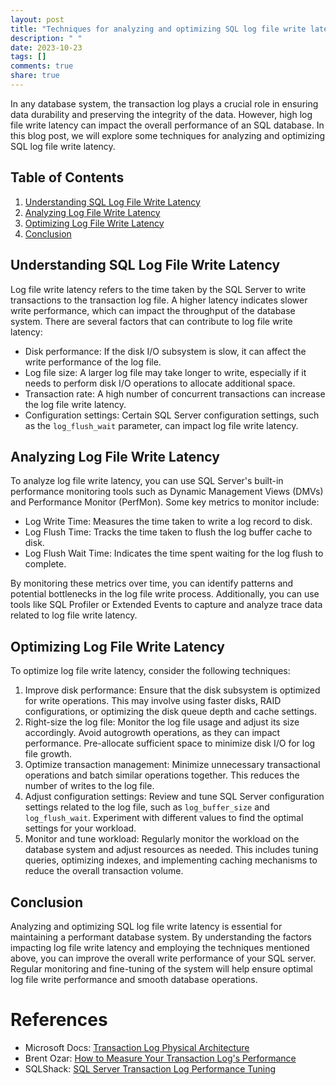 ```yaml
---
layout: post
title: "Techniques for analyzing and optimizing SQL log file write latency"
description: " "
date: 2023-10-23
tags: []
comments: true
share: true
---
```


In any database system, the transaction log plays a crucial role in ensuring data durability and preserving the integrity of the data. However, high log file write latency can impact the overall performance of an SQL database. In this blog post, we will explore some techniques for analyzing and optimizing SQL log file write latency.

## Table of Contents
1. [Understanding SQL Log File Write Latency](#understanding-sql-log-file-write-latency)
2. [Analyzing Log File Write Latency](#analyzing-log-file-write-latency)
3. [Optimizing Log File Write Latency](#optimizing-log-file-write-latency)
4. [Conclusion](#conclusion)

## Understanding SQL Log File Write Latency

Log file write latency refers to the time taken by the SQL Server to write transactions to the transaction log file. A higher latency indicates slower write performance, which can impact the throughput of the database system. There are several factors that can contribute to log file write latency:

- Disk performance: If the disk I/O subsystem is slow, it can affect the write performance of the log file.
- Log file size: A larger log file may take longer to write, especially if it needs to perform disk I/O operations to allocate additional space.
- Transaction rate: A high number of concurrent transactions can increase the log file write latency.
- Configuration settings: Certain SQL Server configuration settings, such as the `log_flush_wait` parameter, can impact log file write latency.

## Analyzing Log File Write Latency

To analyze log file write latency, you can use SQL Server's built-in performance monitoring tools such as Dynamic Management Views (DMVs) and Performance Monitor (PerfMon). Some key metrics to monitor include:

- Log Write Time: Measures the time taken to write a log record to disk.
- Log Flush Time: Tracks the time taken to flush the log buffer cache to disk.
- Log Flush Wait Time: Indicates the time spent waiting for the log flush to complete.

By monitoring these metrics over time, you can identify patterns and potential bottlenecks in the log file write process. Additionally, you can use tools like SQL Profiler or Extended Events to capture and analyze trace data related to log file write latency.

## Optimizing Log File Write Latency

To optimize log file write latency, consider the following techniques:

1. Improve disk performance: Ensure that the disk subsystem is optimized for write operations. This may involve using faster disks, RAID configurations, or optimizing the disk queue depth and cache settings.
2. Right-size the log file: Monitor the log file usage and adjust its size accordingly. Avoid autogrowth operations, as they can impact performance. Pre-allocate sufficient space to minimize disk I/O for log file growth.
3. Optimize transaction management: Minimize unnecessary transactional operations and batch similar operations together. This reduces the number of writes to the log file.
4. Adjust configuration settings: Review and tune SQL Server configuration settings related to the log file, such as `log_buffer_size` and `log_flush_wait`. Experiment with different values to find the optimal settings for your workload.
5. Monitor and tune workload: Regularly monitor the workload on the database system and adjust resources as needed. This includes tuning queries, optimizing indexes, and implementing caching mechanisms to reduce the overall transaction volume.

## Conclusion

Analyzing and optimizing SQL log file write latency is essential for maintaining a performant database system. By understanding the factors impacting log file write latency and employing the techniques mentioned above, you can improve the overall write performance of your SQL server. Regular monitoring and fine-tuning of the system will help ensure optimal log file write performance and smooth database operations.

# References
- Microsoft Docs: [Transaction Log Physical Architecture](https://docs.microsoft.com/en-us/sql/relational-databases/sql-server-transaction-log-architecture-and-management-guide?view=sql-server-ver15)
- Brent Ozar: [How to Measure Your Transaction Log's Performance](https://www.brentozar.com/archive/2015/08/how-to-measure-your-transaction-logs-performance/)
- SQLShack: [SQL Server Transaction Log Performance Tuning](https://www.sqlshack.com/sql-server-transaction-log-performance-tuning/)
